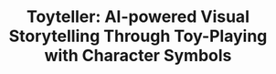 ---
title: "Toyteller: AI-powered Visual Storytelling Through Toy-Playing with Character Symbols"
categories: publications
# pdf : CHI2022-TaleBrush.pdf
# link: https://arxiv.org/abs/2403.00439
authors: John Joon Young Chung, Melissa Roemmele, Max Kreminski
image: 2025_toyteller.gif
# video: https://youtu.be/F_y6drm6af8 
venue : CHI2025
type : full
selected: true
# bibtex: "@inbook{chung2021talebrush,
# author = {Chung, John Joon Young and Kim, Wooseok and Yoo, Kang Min and Lee, Hwaran and Adar, Eytan and Chang, Minsuk},
# title = {TaleBrush: Sketching Stories with Generative Pretrained Language Models},
# year = {2024},
# publisher = {Association for Computing Machinery},
# address = {New York, NY, USA},
# booktitle = {Proceedings of the 2024 CHI Conference on Human Factors in Computing Systems}
# }"
layout: publications_single
# project_page: https://johnr0.github.io/publications/TaleBrush_CHI2022/
tags:
  - visual storytelling, toy-playing, generative AI
---